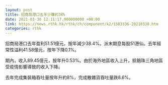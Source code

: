 ```yaml
---
layout: post
title: 招商局港口去年少賺約38%
date: 2021-03-30 12:11:17.000000000 +08:00
link: https://news.rthk.hk/rthk/ch/component/k2/1583336-20210330.htm
categories: rthk
---
```


招商局港口去年盈利51.51億元，按年減少38.4%。派末期息每股51港仙。去年經常性溢利41.58億元，按年下降0.1%。

期內，收入89.45億元，按年升0.53%。由於海外地區收入上升，抵銷珠三角地區受疫情影響導致的收入下降。

去年完成集裝箱吞吐量按年升約8%，完成散雜貨吞吐量跌8.6%。
